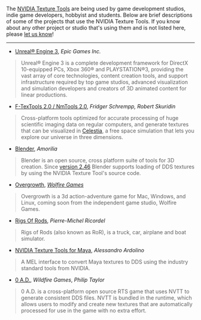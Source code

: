The [NVIDIA Texture Tools](http://developer.nvidia.com/object/texture_tools.html) are being used by game development studios, indie game developers, hobbyist and students. Below are brief descriptions of some of the projects that use the NVIDIA Texture Tools. If you know about any other project or studio that's using them and is not listed here, please [let us know](http://groups.google.com/group/nvidia-texture-tools)!


---


  * [Unreal® Engine 3](http://www.unrealtechnology.com/technology.php), _Epic Games Inc._

> Unreal® Engine 3 is a complete development framework for DirectX 10-equipped PCs, Xbox 360® and PLAYSTATION®3, providing the vast array of core technologies, content creation tools, and support infrastructure required by top game studios, advanced visualization and simulation developers and creators of 3D animated content for linear productions.

  * [F-TexTools 2.0 / NmTools 2.0](http://forum.celestialmatters.org/viewtopic.php?t=273), _Fridger Schrempp, Robert Skuridin_

> Cross-platform tools optimized for accurate processing of huge scientific imaging data on regular computers, and generate textures that can be visualized in [Celestia](http://www.shatters.net/celestia/), a free space simulation that lets you explore our universe in three dimensions.

  * [Blender](http://www.blender.org), _Amorilia_

> Blender is an open source, cross platform suite of tools for 3D creation. Since [version 2.46](http://www.blender.org/development/release-logs/blender-246/) Blender supports loading of DDS textures by using the NVIDIA Texture Tool's source code.

  * [Overgrowth](http://www.wolfire.com/overgrowth), _[Wolfire Games](http://www.wolfire.com/overgrowth)_

> Overgrowth is a 3d action-adventure game for Mac, Windows, and Linux, coming soon from the independent game studio, Wolfire Games.

  * [Rigs Of Rods](http://rigsofrods.com/), _Pierre-Michel Ricordel_

> Rigs of Rods (also known as RoR), is a truck, car, airplane and boat simulator.

  * [NVIDIA Texture Tools for Maya](http://www.aardolino.com/MELscripts.html), _Alessandro Ardolino_

> A MEL interface to convert Maya textures to DDS using the industry standard tools from NVIDIA.

  * [0 A.D.](http://wildfiregames.com/0ad/), _Wildfire Games_, _Philip Taylor_

> 0 A.D. is a cross-platform open source RTS game that uses NVTT to generate consistent DDS files. NVTT is bundled in the runtime, which allows users to modify and create new textures that are automatically processed for use in the game with no extra effort.